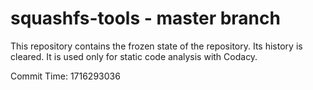 # squashfs-tools - master branch

This repository contains the frozen state of the repository.
Its history is cleared. It is used only for static code
analysis with Codacy.

Commit Time: 1716293036